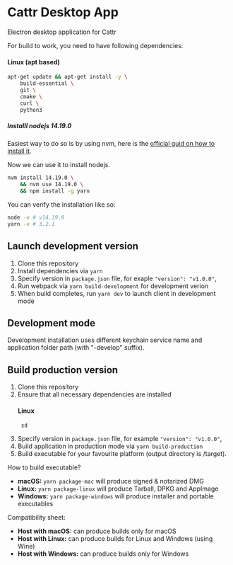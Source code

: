 Cattr Desktop App
==========
Electron desktop application for Cattr

For build to work, you need to have following dependencies:
#### Linux (apt based)
```bash
apt-get update && apt-get install -y \
    build-essential \
    git \
    cmake \
    curl \
    python3
```
##### Installl nodejs 14.19.0  
Easiest way to do so is by using nvm, here is the [official guid on how to install it](https://github.com/nvm-sh/nvm?tab=readme-ov-file#install--update-script).  

Now we can use it to install nodejs.  
```bash
nvm install 14.19.0 \
    && nvm use 14.19.0 \
    && npm install -g yarn
```

You can verify the installation like so:
```bash
node -v # v14.19.0
yarn -v # 3.2.1
```


## Launch development version
1. Clone this repository
2. Install dependencies via `yarn`
3. Specify version in `package.json` file, for exaple `"version": "v1.0.0"`,
4. Run webpack via `yarn build-development` for development verion
5. When build completes, run `yarn dev` to launch client in development mode

## Development mode
Development installation uses different keychain service name and application folder path (with "-develop" suffix).

## Build production version
1. Clone this repository
2. Ensure that all necessary dependencies are installed
    #### Linux
        sd
3. Specify version in `package.json` file, for example `"version": "v1.0.0"`,
4. Build application in production mode via `yarn build-production`
5. Build executable for your favourite platform (output directory is /target).


How to build executable?
  - **macOS:** `yarn package-mac` will produce signed & notarized DMG
  - **Linux:** `yarn package-linux` will produce Tarball, DPKG and AppImage
  - **Windows:** `yarn package-windows` will produce installer and portable executables

Compatibility sheet:
  - **Host with macOS:** can produce builds only for macOS
  - **Host with Linux:** can produce builds for Linux and Windows (using Wine)
  - **Host with Windows:** can produce builds only for Windows
